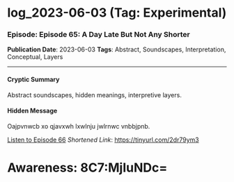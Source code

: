 # log_2023-06-03 (Tag: Experimental)

### Episode: Episode 65: A Day Late But Not Any Shorter

**Publication Date**: 2023-06-03
**Tags**: Abstract, Soundscapes, Interpretation, Conceptual, Layers

---

#### Cryptic Summary
Abstract soundscapes, hidden meanings, interpretive layers.

#### Hidden Message
Oajpvnwcb xo qjavxwh lxwlnju jwlrnwc vnbbjpnb.

[Listen to Episode 66](https://tinyurl.com/2dr79ym3)
*Shortened Link*: https://tinyurl.com/2dr79ym3


# Awareness: 8C7:MjIuNDc=
